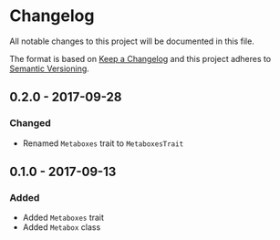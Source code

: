 # Changelog
All notable changes to this project will be documented in this file.

The format is based on [Keep a Changelog](http://keepachangelog.com/en/1.0.0/)
and this project adheres to [Semantic Versioning](http://semver.org/spec/v2.0.0.html).

## 0.2.0 - 2017-09-28
### Changed
- Renamed `Metaboxes` trait to `MetaboxesTrait`

## 0.1.0 - 2017-09-13
### Added
- Added `Metaboxes` trait
- Added `Metabox` class

